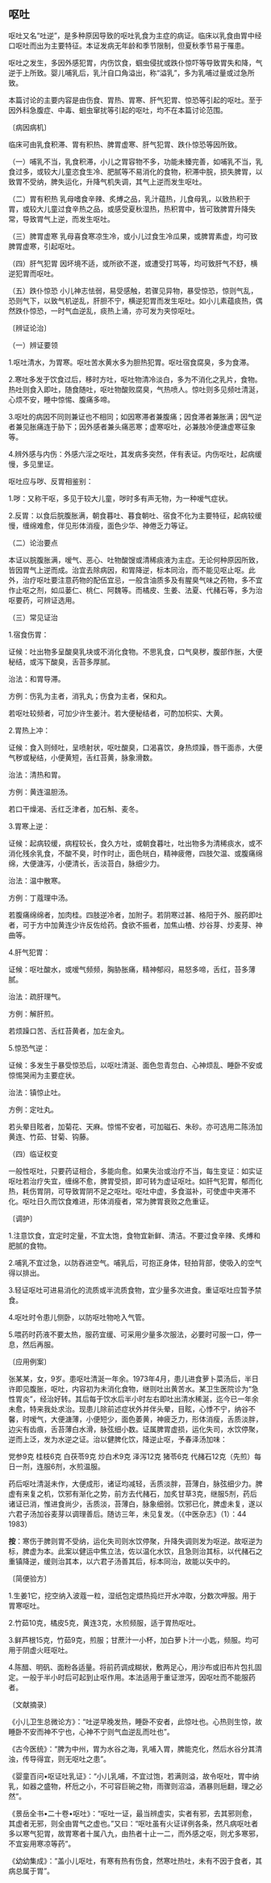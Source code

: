 ## 呕吐

呕吐又名“吐逆”，是多种原因导致的呕吐乳食为主症的病证。临床以乳食由胃中经口呕吐而出为主要特征。本证发病无年龄和季节限制，但夏秋季节易于罹患。

呕吐之发生，多因外感犯胃，内伤饮食，蝈虫侵扰或跌仆惊吓等导致胃失和降，气逆于上所致。婴儿哺乳后，乳汁自口角溢出，称“溢乳”，多为乳哺过量或过急所致。

本篇讨论的主要内容是由伤食、胃热、胃寒、肝气犯胃、惊恐等引起的呕吐。至于因外科急腹症、中毒、蛔虫窜扰等引起的呕吐，均不在本篇讨论范围。

〔病因病机〕

临床可由乳食积滞、胃有积热、脾胃虚寒、肝气犯胃、跌仆惊恐等因所致。

（一）哺乳不当，乳食积滞，小儿之胃容物不多，功能未臻完善，如哺乳不当，乳食过多，或较大儿童恣食生冷、肥腻等不易消化的食物，积滞中脘，损失脾胃，以致胃不受纳，脾失运化，升降气机失调，其气上逆而发生呕吐。

（二）胃有积热  乳母嗜食辛辣、炙煿之品，乳汁蕴热，儿食母乳，以致热积于胃，或较大儿童过食辛热之品，或感受夏秋湿热，热积胃中，皆可致脾胃升降失常，导致胃气上逆，而发生呕吐。

（三）脾胃虚寒  乳母喜食寒凉生冷，或小儿过食生冷瓜果，或脾胃素虚，均可致脾胃虚寒，引起呕吐。

（四）肝气犯胃  因坏境不适，或所欲不遂，或遭受打骂等，均可致肝气不舒，横逆犯胃而呕吐。

（五）跌仆惊恐  小儿神志怯弱，易受感触，若骤见异物，暴受惊恐，惊则气乱，恐则气下，以致气机逆乱，肝胆不宁，横逆犯胃而发生呕吐。如小儿素蕴痰热，偶然跌仆惊恐，一时气血逆乱，痰热上涌，亦可发为夹惊呕吐。

〔辨证论治〕

（一）辨证要领

1.呕吐清水，为胃寒。呕吐苦水黄水多为胆热犯胃。呕吐宿食腐臭，多为食滞。

2.寒吐多发于饮食过后，移时方吐，呕吐物清冷淡白，多为不消化之乳片，食物。热吐则食入即吐，随食随吐，呕吐物酸败腐臭，气热喷人。惊吐则多见频吐清涎，心烦不安，睡中惊惕、腹痛多啼。

3.呕吐的病因不同则兼证也不相同；如因寒滞者兼腹痛；因食滞者兼胀满；因气逆者兼见胀痛连于胁下；因外感者兼头痛恶寒；虚寒呕吐，必兼肢冷便溏虚寒征象等。

4.辨外感与内伤：外感六淫之呕吐，其发病多突然，伴有表证。内伤呕吐，起病缓慢，多见里证。

呕吐应与哕、反胃相鉴别：

1.哕：又称干呕，多见于较大儿童，哕时多有声无物，为一种嗳气症状。

2.反胃：以食后脘腹胀满，朝食暮吐、暮食朝吐、宿食不化为主要特征，起病较缓慢，缠绵难愈，伴见形体消瘦，面色少华、神倦乏力等证。

（二）论治要点

本证以脘腹胀满，嗳气、恶心、吐物酸馊或清稀痰液为主症。无论何种原因所致，皆因胃气上逆而成。治宜去除病因，和胃降逆，标本同治，而不能见呕止呕。此外，治疗呕吐要注意药物的配伍宜忌，一般含油质多及有腥臭气味之药物，多不宜作止呕之剂，如瓜蒌仁、桃仁、阿魏等。而橘皮、生姜、法夏、代赭石等，多为治呕要药，可辨证选用。

（三）常见证治

1.宿食伤胃：

证候：吐出物多呈酸臭乳块或不消化食物。不思乳食，口气臭秽，腹部作胀，大便秘结，或泻下酸臭，舌苔多厚腻。

治法：和胃导滞。

方例：伤乳为主者，消乳丸；伤食为主者，保和丸。

若呕吐较频者，可加少许生姜汁。若大便秘结者，可酌加枳实、大黄。

2.胃热上冲：

证候：食入则倾吐，呈喷射状，呕吐酸臭，口渴喜饮，身热烦躁，唇干面赤，大便气秽或秘结，小便黄短，舌红苔黄，脉象滑数。

治法：清热和胃。

方例：黄连温胆汤。

若口干燥渴、舌红乏津者，加石斛、麦冬。

3.胃寒上逆：

证候：起病较缓，病程较长，食久方吐，或朝食暮吐，吐出物多为清稀痰水，或不消化残余乳食，不酸不臭，时作时止，面色㿠白，精神疲倦，四肢欠温、或腹痛绵绵，大便溏泻，小便清长，舌淡苔白，脉细少力。

治法：温中散寒。

方例：丁蔻理中汤。

若腹痛绵绵者，加肉桂。四肢逆冷者，加附子。若阴寒过甚、格阳于外、服药即吐者，可于方中加黄连少许反佐给药。食欲不振者，加焦山楂、炒谷芽、炒麦芽、神曲等。

4.肝气犯胃：

证候：呕吐酸水，或嗳气频频，胸胁胀痛，精神郁闷，易怒多啼，舌红，苔多薄腻。

治法：疏肝理气。

方例：解肝煎。

若烦躁口苦、舌红苔黄者，加左金丸。

5.惊恐气逆：

证候：多发生于暴受惊恐后，以呕吐清涎、面色忽青忽白、心神烦乱、睡卧不安或惊惕哭闹为主要症状。

治法：镇惊止吐。

方例：定吐丸。

若头晕目眩者，加菊花、天麻。惊惕不安者，可加磁石、朱砂。亦可选用二陈汤加黄连、竹茹、甘菊、钩藤。

（四）临证权变

一般性呕吐，只要药证相合，多能向愈。如果失治或治疗不当，每生变证：如实证呕吐若治疗失宜，缠绵不愈，脾胃受损，即可转为虚证呕吐。如肝气犯胃，郁而化热，耗伤胃阴，可导致胃阴不足之呕吐。呕吐中虚，多食滋补，可使虚中夹滞不化。呕吐日久而饮食难进，形体消瘦者，常为脾胃衰败之危重证。

〔调护〕

1.注意饮食，宜定时定量，不宜太饱，食物宜新鲜、清洁。不要过食辛辣、炙煿和肥腻的食物。

2.哺乳不宜过急，以防吞进空气。哺乳后，可抱正身体，轻拍背部，使吸入的空气得以排出。

3.轻证呕吐可进易消化的流质或半流质食物，宜少量多次进食。重证呕吐应暂予禁食。

4.呕吐时令患儿侧卧，以防呕吐物呛入气管。

5.喂药时药液不要太热，服药宜缓、可采用少量多次服法，必要时可服一口，停一息，然后再服。

〔应用例案〕

张某某，女，9岁。患呕吐清涎一年余。1973年4月，患儿进食萝卜菜汤后，半日许即见腹胀，呕吐，内容初为未消化食物，继则吐出黄苦水。某卫生医院诊为“急性胃炎”，经治好转。其后每于饮水后半小时左右即吐出清水稀涎，迄今已一年余未愈，特来我处求治。现患儿除前述症状外并伴头晕，目眩，心悸不宁，纳谷不馨，时嗳气，大便溏薄，小便短少，面色萎黄，神疲乏力，形体消瘦，舌质淡胖，边尖有齿痕，舌苔薄白水滑，脉弦细小数。证属脾胃虚损，运化失司，水饮停聚，逆而上泛，发为水逆之证。治以健脾化饮，降逆止呕，予春泽汤加味：

党参9克  桂枝6克  白茯苓9克  炒白术9克  泽泻12克  猪苓6克  代赭石12克（先煎）每日一剂，连服6剂，水煎温服。

药后呕吐清涎未作，大便成形，诸证均减轻，舌质淡胖，苔薄白，脉弦细少力。脾虚有来复之机，饮邪有渐化之势，前方去代赭石，加炙甘草3克，继服5剂，药后诸证已消，惟进食尚少，舌质淡，苔薄白，脉象细弱。饮邪已化，脾虚未复，遂以六君子汤加谷麦芽以调理善后。随访三年，未见复发。（《中医杂志》（1）：44 1983）

**按**：寒伤于脾则胃不受纳，运化失司则水饮停聚，升降失调则发为呕逆。故呕逆为标，脾虚为本。此案以健运中焦立法，佐以温化水饮，且急则治其标，以代赭石之重镇降逆，缓则治其本，以六君子汤善其后，标本同治，故能以矢中的。

〔简便验方〕

1.生姜1它，挖空纳入波蔻一粒，湿纸包定煨热捣烂开水冲取，分数次呷服。用于胃寒呕吐。

2.竹茹10克，橘皮5克，黄连3克，水煎频服，适于胃热呕吐。

3.鲜芦根15克，竹茹9克，煎服；甘蔗汁一小杯，加白萝卜汁一小匙，频服。均可用于阴虚火旺呕吐。

4.陈醋、明矾、面粉各适量。将前药调成糊状，敷两足心，用沙布或旧布片包扎固定。一般于半小时后可起到止呕作用。本法适用于重证泄泻，因呕吐而不能服药者。

〔文献摘录〕

《小儿卫生总微论方》：“吐逆早晚发热，睡卧不安者，此惊吐也。心热则生惊，故睡卧不安而神不宁也，心神不宁则气血逆乱而吐也”。

《古今医统》：“脾为中州，胃为水谷之海，乳哺入胃，脾能克化，然后水谷分其清浊，传导得宜，则无呕吐之患”。

《婴童百问•呕证吐乳证》：“小儿乳哺，不宜过饱，若满则溢，故令呕吐，胃中纳乳，如器之盛物，杯卮之小，不可容巨碗之物，雨骤则沼溢，酒暴则巵翻，理之必然”。

《景岳全书•二十卷•呕吐》：“呕吐一证，最当辨虚实，实者有邪，去其邪则愈，其虚者无邪，则全由胃气之虚也。”又曰：“呕吐虽有火证详例各条，然凡病呕吐者多以寒气犯胃，故胃寒者十属八九，由热者十止一二，而外感之呕，则尤多寒邪，不宜妄用寒凉等药”。

《幼幼集成》：“盖小儿呕吐，有寒有热有伤食，然寒吐热吐，未有不因于食者，其病总属于胃”。